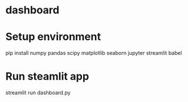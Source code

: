 # dashboard

# Setup environment
pip install numpy pandas scipy matplotlib seaborn jupyter streamlit babel

# Run steamlit app
streamlit run dashboard.py
